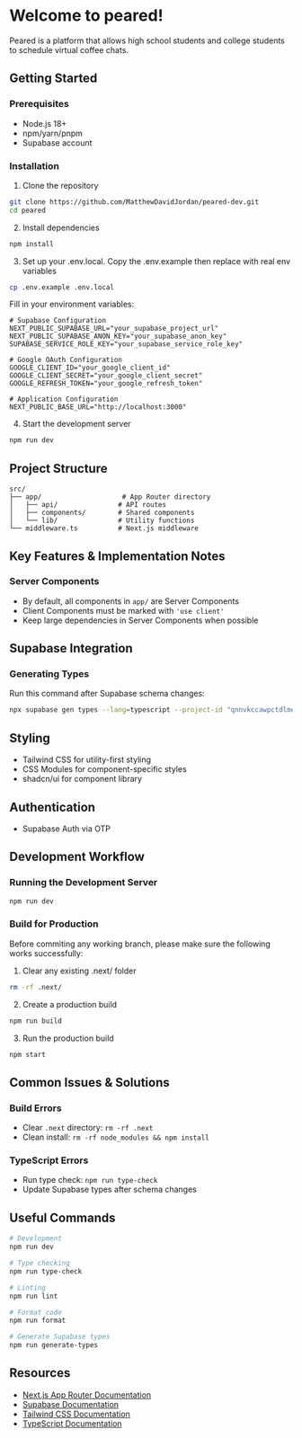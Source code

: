 # Welcome to peared!

Peared is a platform that allows high school students and college students to schedule virtual coffee chats.

## Getting Started

### Prerequisites

- Node.js 18+
- npm/yarn/pnpm
- Supabase account

### Installation

1. Clone the repository

```bash
git clone https://github.com/MatthewDavidJordan/peared-dev.git
cd peared
```

2. Install dependencies

```bash
npm install
```

3. Set up your .env.local. Copy the .env.example then replace with real env variables

```bash
cp .env.example .env.local
```

Fill in your environment variables:

```env
# Supabase Configuration
NEXT_PUBLIC_SUPABASE_URL="your_supabase_project_url"
NEXT_PUBLIC_SUPABASE_ANON_KEY="your_supabase_anon_key"
SUPABASE_SERVICE_ROLE_KEY="your_supabase_service_role_key"

# Google OAuth Configuration
GOOGLE_CLIENT_ID="your_google_client_id"
GOOGLE_CLIENT_SECRET="your_google_client_secret"
GOOGLE_REFRESH_TOKEN="your_google_refresh_token"

# Application Configuration
NEXT_PUBLIC_BASE_URL="http://localhost:3000"
```

4. Start the development server

```bash
npm run dev
```

## Project Structure

```
src/
├── app/                    # App Router directory
│   ├── api/               # API routes
│   ├── components/        # Shared components
│   └── lib/               # Utility functions
└── middleware.ts          # Next.js middleware
```

## Key Features & Implementation Notes

### Server Components

- By default, all components in `app/` are Server Components
- Client Components must be marked with `'use client'`
- Keep large dependencies in Server Components when possible

## Supabase Integration

### Generating Types

Run this command after Supabase schema changes:

```bash
npx supabase gen types --lang=typescript --project-id "qnnvkccawpctdlmehnbd" --schema public > src/types/supabase.ts
```

## Styling

- Tailwind CSS for utility-first styling
- CSS Modules for component-specific styles
- shadcn/ui for component library

## Authentication

- Supabase Auth via OTP

## Development Workflow

### Running the Development Server

```bash
npm run dev
```

### Build for Production

Before commiting any working branch, please make sure the following works successfully:

1. Clear any existing .next/ folder

```bash
rm -rf .next/
```

2. Create a production build

```bash
npm run build
```

3. Run the production build

```bash
npm start
```

## Common Issues & Solutions

### Build Errors

- Clear `.next` directory: `rm -rf .next`
- Clean install: `rm -rf node_modules && npm install`

### TypeScript Errors

- Run type check: `npm run type-check`
- Update Supabase types after schema changes

## Useful Commands

```bash
# Development
npm run dev

# Type checking
npm run type-check

# Linting
npm run lint

# Format code
npm run format

# Generate Supabase types
npm run generate-types
```

## Resources

- [Next.js App Router Documentation](https://nextjs.org/docs)
- [Supabase Documentation](https://supabase.io/docs)
- [Tailwind CSS Documentation](https://tailwindcss.com/docs)
- [TypeScript Documentation](https://www.typescriptlang.org/docs)

